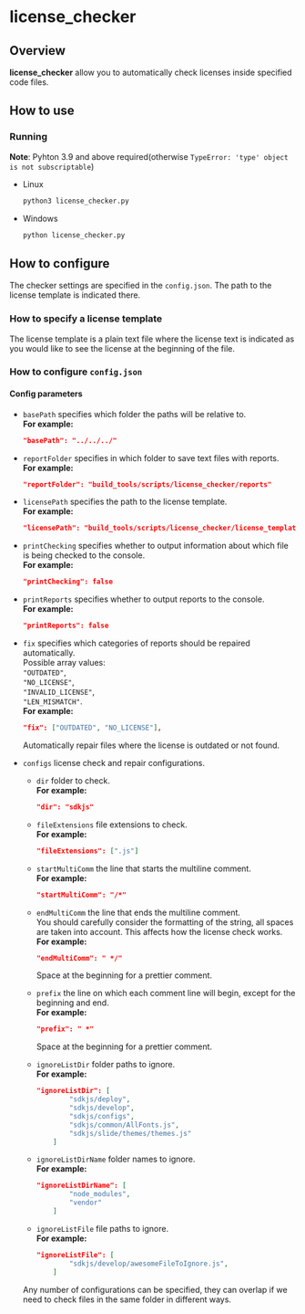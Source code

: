 # license_checker

## Overview

**license_checker** allow you to automatically check
licenses inside specified code files.

## How to use

### Running

**Note**: Pyhton 3.9 and above required(otherwise `TypeError: 'type' object is not subscriptable`)

* Linux

    ```bash
    python3 license_checker.py
    ```

* Windows

    ```bash
    python license_checker.py
    ```

## How to configure

The checker settings are specified in the `config.json`.
The path to the license template is indicated there.

### How to specify a license template

The license template is a plain text file where the license text is indicated as you would like to see the license at the beginning of the file.

### How to configure `config.json`

#### Сonfig parameters

* `basePath` specifies which folder the paths will be relative to.\
**For example:**

    ```json
    "basePath": "../../../"
    ```

* `reportFolder` specifies in which folder to save text files with reports.\
**For example:**

    ```json
    "reportFolder": "build_tools/scripts/license_checker/reports"
    ```

* `licensePath` specifies the path to the license template.\
**For example:**

    ```json
    "licensePath": "build_tools/scripts/license_checker/license_template.txt"
    ```

* `printChecking` specifies whether to output information about which file is being checked to the console.\
**For example:**

    ```json
    "printChecking": false
    ```

* `printReports` specifies whether to output reports to the console.\
**For example:**

    ```json
    "printReports": false
    ```

* `fix` specifies which categories of reports should be repaired automatically.\
Possible array values:\
`"OUTDATED"`,\
`"NO_LICENSE"`,\
`"INVALID_LICENSE"`,\
 `"LEN_MISMATCH"`.\
**For example:**

    ```json
    "fix": ["OUTDATED", "NO_LICENSE"],
    ```
    Automatically repair files where the license is outdated or not found.

* `configs` license check and repair configurations.

    * `dir` folder to check.\
    **For example:**

        ```json
        "dir": "sdkjs"
        ```

    * `fileExtensions` file extensions to check.\
    **For example:**

        ```json
        "fileExtensions": [".js"]
        ```
    
    * `startMultiComm` the line that starts the multiline comment.\
    **For example:**

        ```json
        "startMultiComm": "/*"
        ```

    * `endMultiComm` the line that ends the multiline comment.\
    You should carefully consider the formatting of the string, all spaces are taken into account. This affects how the license check works.\
    **For example:**

        ```json
        "endMultiComm": " */"
        ```

        Space at the beginning for a prettier comment.
    * `prefix` the line on which each comment line will begin, except for the beginning and end.\
    **For example:**

        ```json
        "prefix": " *"
        ```

        Space at the beginning for a prettier comment.
    * `ignoreListDir` folder paths to ignore.\
    **For example:**

        ```json
        "ignoreListDir": [
				"sdkjs/deploy",
				"sdkjs/develop",
				"sdkjs/configs",
				"sdkjs/common/AllFonts.js",
				"sdkjs/slide/themes/themes.js"
			]
        ```

    * `ignoreListDirName` folder names to ignore.\
    **For example:**

        ```json
        "ignoreListDirName": [
				"node_modules",
				"vendor"
			]
        ```

    * `ignoreListFile` file paths to ignore.\
    **For example:**

        ```json
        "ignoreListFile": [
				"sdkjs/develop/awesomeFileToIgnore.js",
			]
        ```

    Any number of configurations can be specified, they can overlap if we need to check files in the same folder in different ways.
